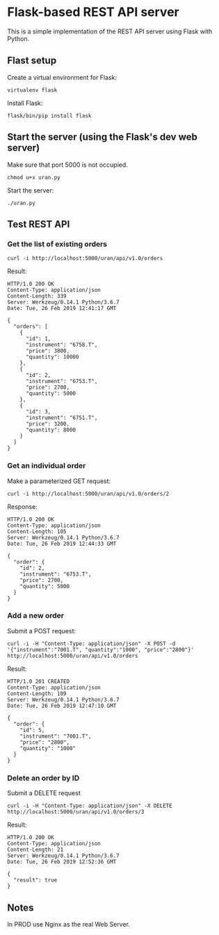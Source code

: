 # Flask-based REST API server

This is a simple implementation of the REST API server using Flask with Python.

## Flast setup

Create a virtual environment for Flask:
```
virtualenv flask
```

Install Flask:
```
flask/bin/pip install flask
```

## Start the server (using the Flask's dev web server)

Make sure that port 5000 is not occupied.

```
chmod u+x uran.py
```

Start the server:

```
./uran.py
```

## Test REST API

### Get the list of existing orders

```
curl -i http://localhost:5000/uran/api/v1.0/orders
```

Result:

```
HTTP/1.0 200 OK
Content-Type: application/json
Content-Length: 339
Server: Werkzeug/0.14.1 Python/3.6.7
Date: Tue, 26 Feb 2019 12:41:17 GMT

{
  "orders": [
    {
      "id": 1, 
      "instrument": "6758.T", 
      "price": 3800, 
      "quantity": 10000
    }, 
    {
      "id": 2, 
      "instrument": "6753.T", 
      "price": 2700, 
      "quantity": 5000
    }, 
    {
      "id": 3, 
      "instrument": "6751.T", 
      "price": 3200, 
      "quantity": 8000
    }
  ]
}
```

### Get an individual order

Make a parameterized GET request:

```
curl -i http://localhost:5000/uran/api/v1.0/orders/2
```

Response:

```
HTTP/1.0 200 OK
Content-Type: application/json
Content-Length: 105
Server: Werkzeug/0.14.1 Python/3.6.7
Date: Tue, 26 Feb 2019 12:44:33 GMT

{
  "order": {
    "id": 2,
    "instrument": "6753.T",
    "price": 2700,
    "quantity": 5000
  }
}
```

### Add a new order

Submit a POST request:

```
curl -i -H "Content-Type: application/json" -X POST -d '{"instrument":"7001.T", "quantity":"1000", "price":"2800"}' http://localhost:5000/uran/api/v1.0/orders
```

Result:
```
HTTP/1.0 201 CREATED
Content-Type: application/json
Content-Length: 109
Server: Werkzeug/0.14.1 Python/3.6.7
Date: Tue, 26 Feb 2019 12:47:10 GMT

{
  "order": {
    "id": 5,
    "instrument": "7001.T",
    "price": "2800",
    "quantity": "1000"
  }
}
```

### Delete an order by ID

Submit a DELETE request
```
curl -i -H "Content-Type: application/json" -X DELETE http://localhost:5000/uran/api/v1.0/orders/3
```

Result:
```
HTTP/1.0 200 OK
Content-Type: application/json
Content-Length: 21
Server: Werkzeug/0.14.1 Python/3.6.7
Date: Tue, 26 Feb 2019 12:52:36 GMT

{
  "result": true
}
```

## Notes

In PROD use Nginx as the real Web Server.
